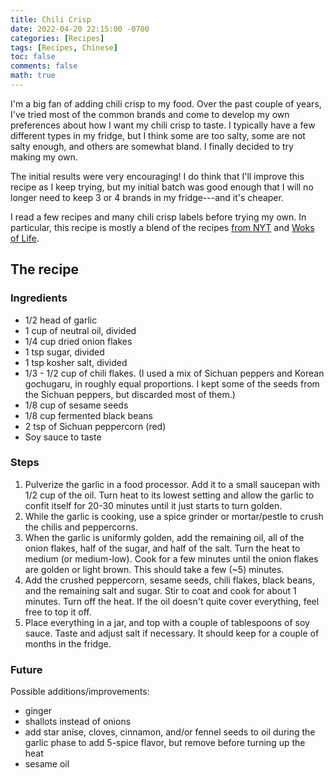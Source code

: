 ```yaml
---
title: Chili Crisp
date: 2022-04-20 22:15:00 -0700
categories: [Recipes]
tags: [Recipes, Chinese]
toc: false
comments: false
math: true
---
```



I'm a big fan of adding chili crisp to my food. Over the past couple of years, I've tried most of the common brands and come to develop my own preferences about how I want my chili crisp to taste. I typically have a few different types in my fridge, but I think some are too salty, some are not salty enough, and others are somewhat bland. I finally decided to try making my own.

The initial results were very encouraging! I do think that I'll improve this recipe as I keep trying, but my initial batch was good enough that I will no longer need to keep 3 or 4 brands in my fridge---and it's cheaper.


I read a few recipes and many chili crisp labels before trying my own. In particular, this recipe is mostly a blend of the recipes [from NYT][nyt] and [Woks of Life][wol]. 

## The recipe

### Ingredients

- 1/2 head of garlic
- 1 cup of neutral oil, divided
- 1/4 cup dried onion flakes
- 1 tsp sugar, divided
- 1 tsp kosher salt, divided
- 1/3 - 1/2 cup of chili flakes. (I used a mix of Sichuan peppers and Korean gochugaru, in roughly equal proportions. I kept some of the seeds from the Sichuan peppers, but discarded most of them.)
- 1/8 cup of sesame seeds
- 1/8 cup fermented black beans
- 2 tsp of Sichuan peppercorn (red)
- Soy sauce to taste

### Steps

1. Pulverize the garlic in a food processor. Add it to a small saucepan with 1/2 cup of the oil. Turn heat to its lowest setting and allow the garlic to confit itself for 20-30 minutes until it just starts to turn golden.
2. While the garlic is cooking, use a spice grinder or mortar/pestle to crush the chilis and peppercorns.
3. When the garlic is uniformly golden, add the remaining oil, all of the onion flakes, half of the sugar, and half of the salt. Turn the heat to medium (or medium-low). Cook for a few minutes until the onion flakes are golden or light brown. This should take a few (~5) minutes. 
4. Add the crushed peppercorn, sesame seeds, chili flakes, black beans, and the remaining salt and sugar. Stir to coat and cook for about 1 minutes. Turn off the heat. If the oil doesn't quite cover everything, feel free to top it off. 
5. Place everything in a jar, and top with a couple of tablespoons of soy sauce. Taste and adjust salt if necessary. It should keep for a couple of months in the fridge. 



### Future

Possible additions/improvements:

- ginger
- shallots instead of onions
- add star anise, cloves, cinnamon, and/or fennel seeds to oil during the garlic phase to add 5-spice flavor, but remove before turning up the heat 
- sesame oil

[nyt]: https://cooking.nytimes.com/recipes/1022366-chile-crisp
[wol]: https://thewoksoflife.com/homemade-chiu-chow-sauce/
